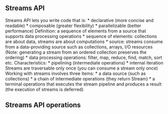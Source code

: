 Streams API
-----------------------
Streams API lets you write code that is:
	* declarative (more concise and readable)
	* composable (greater flexibility)
	* parallelizable (better performance)
Definition: a sequence of elements from a source that supports data processing operations
	* sequence of elements: collections are about data, streams are about computations
	* source: streams consume from a data-providing source such as collections,
	arrays, I/O resources (Note: generating a stream from an ordered collection
	preserves the ordering)
	* data processing operations: filter, map, reduce, find, match, sort etc.
Characteristics:
    * pipelining (intermediate operations)
    * internal iteration
Streams are traversable only once (you can consume a stream only once)
Working with streams involves three items:
	* a data source (such as collections)
	* a chain of intermediate operations (they return Stream<T>)
	* a terminal operations that executes the stream pipeline 
	and produces a result (the execution of streams is deferred)
	
Streams API operations
-----------------------	


	
